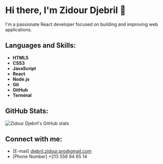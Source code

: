 # Hi there, I'm Zidour Djebril 👋

I'm a passionate React developer focused on building and improving web applications.


## Languages and Skills:
- **HTML5**
- **CSS3**
- **JavaScript**
- **React**
- **Node.js**
- **Git**
- **GitHub**
- **Terminal**

## GitHub Stats:
![Zidour Djebril's GitHub stats](https://github-readme-stats.vercel.app/api?username=DjebrilZidour&show_icons=true&theme=radical)

## Connect with me:
- [E-mail] djebril.zidour.pro@gmail.com
- [Phone Number] +213 556 94 65 14
